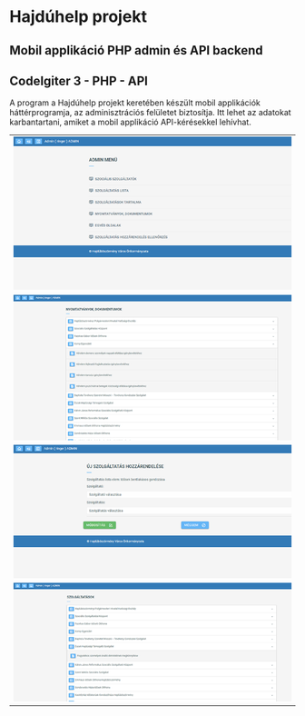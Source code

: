 # Hajdúhelp projekt
## Mobil applikáció PHP admin és API backend
## CodeIgiter 3 - PHP - API

A program a Hajdúhelp projekt keretében készült mobil applikációk háttérprogramja, az adminisztrációs felületet biztosítja. Itt lehet az adatokat karbantartani, amiket a mobil applikáció API-kérésekkel lehívhat.

<table>
<tr>
<td><img src="printscreen/hajduhelp_01.png" alt="alt szöveg" width="720"></td>
</tr>
<tr>
<td><img src="printscreen/hajduhelp_02.png" alt="alt szöveg" width="720"></td>
</tr>
<tr>
<td><img src="printscreen/hajduhelp_03.png" alt="alt szöveg" width="720"></td>
</tr>
<tr>
<td><img src="printscreen/hajduhelp_04.png" alt="alt szöveg" width="720"></td>
</tr>
</table>